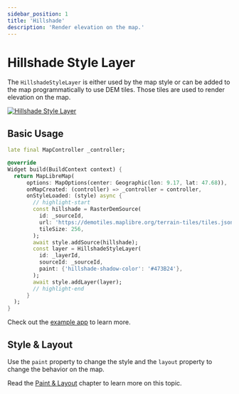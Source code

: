 ```yaml
---
sidebar_position: 1
title: 'Hillshade'
description: 'Render elevation on the map.'
---
```


# Hillshade Style Layer

The `HillshadeStyleLayer` is either used by the map style or can be added to the map
programmatically to use DEM tiles. Those tiles are used to render elevation on 
the map.

[![Hillshade Style Layer](/img/layers/hillshade_layer.jpg)](/demo/#/style-layers/hillshade)

## Basic Usage

```dart
late final MapController _controller;

@override
Widget build(BuildContext context) {
  return MapLibreMap(
      options: MapOptions(center: Geographic(lon: 9.17, lat: 47.68)),
      onMapCreated: (controller) => _controller = controller,
      onStyleLoaded: (style) async {
        // highlight-start
        const hillshade = RasterDemSource(
          id: _sourceId,
          url: 'https://demotiles.maplibre.org/terrain-tiles/tiles.json',
          tileSize: 256,
        );
        await style.addSource(hillshade);
        const layer = HillshadeStyleLayer(
          id: _layerId,
          sourceId: _sourceId,
          paint: {'hillshade-shadow-color': '#473B24'},
        );
        await style.addLayer(layer);
        // highlight-end
      }
  );
}
```

Check out
the [example app](https://github.com/josxha/flutter-maplibre/blob/main/example/lib/layers_hillshade_page.dart)
to learn more.

## Style & Layout

Use the `paint` property to change the style and the `layout`
property to change the behavior on the map.

Read the [Paint & Layout](./paint-and-layout) chapter to learn more on this
topic. 